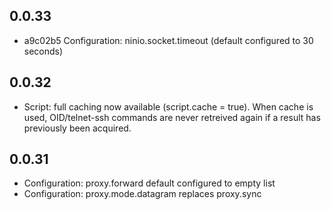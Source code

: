 ## 0.0.33

* a9c02b5 Configuration: ninio.socket.timeout (default configured to 30 seconds)

## 0.0.32

* Script: full caching now available (script.cache = true). When cache is used, OID/telnet-ssh commands are never retreived again if a result has previously been acquired.

## 0.0.31

* Configuration: proxy.forward default configured to empty list
* Configuration: proxy.mode.datagram replaces proxy.sync


